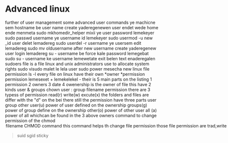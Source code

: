 # Advanced linux 
further of user management
some advanced user commands
ye machicne sem hostname 
be user name create yaderegenewen user endet wede home ende menmeta sudo mkhomedir_helper mixii
ye user password lemekeyer   sudo passwd username 
ye username id lemekeyer     sudo usermod -u new _id
user delet lemadereg          sudo userdel -r username
ye usersem edit lemadereg      sudo mv oldusername after new username
create yaderegenew user login lemadereg      su - username
be force kale password lemegebat         sudo su - username 
ke username lemewetate       exit belen text enaderegalen
sudoers file is a file linux and unix administrators use to allocate system rights 
sudo visudo malet le lela user sudo power mesecha new 
linux file permission ls -l
every file on linux have their own *owner *permission 
permission lemesexet + lemekelekel -
their is 5 main parts on the listing 1 permission 2 owners 3 date 4
owenership is the owner of file 
this have 2 kinds user & groups
chown user : group filename
permission there are 3 typess of permission read(r) write(w) excute(x) 
the folders and files are differ with the "d" on the bei
there still the permission have three parts user group other 
user(u) power of user defined on the ownership 
groups(g) power of group define on the ownership
other(o) power of other user
all (a) power of all whichcan be found in the 3 above owners 
command to change permission of the chmod<option> filename
CHMOD command this command helps th change file permission 
those file permission are trad,write & excute
each of the permission have a number repesentation 
read 4 write 2 excute 1
special file permission 
there are 3 special permission 
>suid 
>sgid
>sticky 

